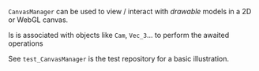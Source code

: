 `CanvasManager` can be used to view / interact with *drawable* models in a 2D or WebGL canvas.

Is is associated with objects like `Cam`, `Vec_3`... to perform the awaited operations

See `test_CanvasManager` is the test repository for a basic illustration.
